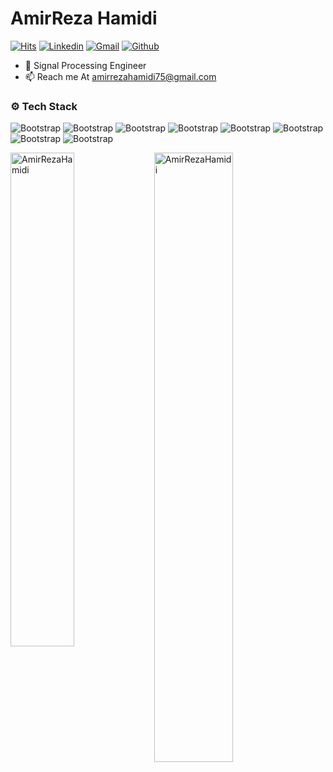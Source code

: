 <h1> AmirReza Hamidi </h1>

[![Hits](https://hits.seeyoufarm.com/api/count/incr/badge.svg?url=https%3A%2F%2Fgithub.com%2FAmirRezaHamidi%2Fhejazizo&count_bg=%2379C83D&title_bg=%23555555&icon=&icon_color=%23E7E7E7&title=Profile+Views&edge_flat=false)](https://hits.seeyoufarm.com)
[![Linkedin](https://img.shields.io/badge/-LinkedIn-blue?style=flat&logo=Linkedin&logoColor=white)](https://www.linkedin.com/in/amirrezahamidi/)
[![Gmail](https://img.shields.io/badge/-Gmail-c14438?style=flat&logo=Gmail&logoColor=white)](mailto:amirrezahamidi75@gmail.com)
[![Github](https://img.shields.io/github/followers/AmirRezaHamidi?label=Follow&style=social)](https://github.com/AmirRezaHamidi)
- 🌱 Signal Processing Engineer
- 📫 Reach me At amirrezahamidi75@gmail.com


### ⚙️ Tech Stack

![Bootstrap](https://img.shields.io/badge/-Python-05122A?style=flat-square&logo=Python&color=353535)
![Bootstrap](https://img.shields.io/badge/-TensorFlow-05122A?style=flat-square&logo=TensorFlow&color=353535) 
![Bootstrap](https://img.shields.io/badge/-PyTorch-05122A?style=flat-square&logo=PyTorch&color=353535) 
![Bootstrap](https://img.shields.io/badge/-Scikit%20Learn-05122A?style=flat-square&logo=Scikit-Learn&color=353535) 
![Bootstrap](https://img.shields.io/badge/-Pandas-05122A?style=flat-square&logo=Pandas&color=353535) 
![Bootstrap](https://img.shields.io/badge/-Numpy-05122A?style=flat-square&logo=Numpy&color=353535) 
![Bootstrap](https://img.shields.io/badge/-Matplotlib-05122A?style=flat-square&logo=Matplotlib&color=353535) 
![Bootstrap](https://img.shields.io/badge/-Visual%20Studio%20Code-05122A?style=flat-square&logo=Visual-Studio-Code&color=353535)

<div>
  <img width="45%" align="left" src="https://github-readme-stats.vercel.app/api/top-langs?username=AmirRezaHamidi&show_icons=true&locale=en&layout=compact" alt="AmirRezaHamidi" />
  <img width="50%"  src="https://github-readme-streak-stats.herokuapp.com/?user=AmirRezaHamidi&" alt="AmirRezaHamidi" />
</div>
